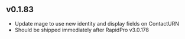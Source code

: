 v0.1.83
---------
 * Update mage to use new identity and display fields on ContactURN
 * Should be shipped immediately after RapidPro v3.0.178
